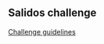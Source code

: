 ## Salidos challenge

[Challenge guidelines](https://github.com/salido/platform-challenge/blob/master/README.md)
